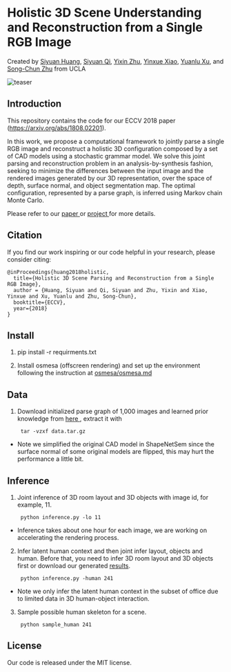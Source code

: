 # Holistic 3D Scene Understanding and Reconstruction from a Single RGB Image

Created by <a href="http://www.siyuanhaung.com" target="_blank">Siyuan Huang</a>,
					<a href="http://web.cs.ucla.edu/~syqi/" target="_blank">Siyuan Qi</a>,
					<a href="http://www.yzhu.io/" target="_blank">Yixin Zhu</a>,
					<a href="http://yolandaxiao.com/" target="_blank">Yinxue Xiao</a>,
					<a href="http://web.cs.ucla.edu/~yuanluxu/" target="blank">Yuanlu Xu</a>, and
					<a href="http://www.stat.ucla.edu/~sczhu/" target="blank">Song-Chun Zhu</a> from UCLA

![teaser](doc/teaser.png)

## Introduction

This repository contains the code for our ECCV 2018 paper (https://arxiv.org/abs/1808.02201). 

In this work, we propose a computational framework to jointly parse a single RGB image and reconstruct a holistic 3D configuration composed by a set of CAD models using 
a stochastic grammar model. We solve this joint parsing and reconstruction problem in an analysis-by-synthesis fashion, 
seeking to minimize the differences between the input image and the rendered images generated by our 3D representation, over the space of depth, surface normal, 
and object segmentation map. The optimal configuration, represented by a parse graph, is inferred using Markov chain Monte Carlo.

Please refer to our <a href="https://arxiv.org/abs/1808.02201"> paper </a> or <a href="http://siyuanhuang.com/holistic_parsing/main.html">project </a> for more details.

## Citation

If you find our work inspiring or our code helpful in your research, please consider citing:

    @inProceedings{huang2018holistic, 
      title={Holistic 3D Scene Parsing and Reconstruction from a Single RGB Image},
      author = {Huang, Siyuan and Qi, Siyuan and Zhu, Yixin and Xiao, Yinxue and Xu, Yuanlu and Zhu, Song-Chun},
      booktitle={ECCV},
      year={2018}
    }

## Install 
1.   pip install -r requirments.txt

2.   Install osmesa (offscreen rendering) and set up the environment following the instruction at <a href="https://github.com/thusiyuan/holistic_scene_parsing/blob/master/osmesa/osmesa.md">osmesa/osmesa.md</a>


## Data
1. Download initialized parse graph of 1,000 images and learned prior knowledge from <a href="https://drive.google.com/file/d/12GQXopA4IC8VCkbAz24ZpHv0Pbhu5EMs/view?usp=sharing"> here </a>, extract it with

        tar -vzxf data.tar.gz       

* Note we simplified the original CAD model in ShapeNetSem since the surface normal of some original models are flipped, this may hurt the performance a little bit.

## Inference

1. Joint inference of 3D room layout and 3D objects with image id, for example, 11. 
    
        python inference.py -lo 11
        
* Inference takes about one hour for each image, we are working on accelerating the rendering process.
        
2. Infer latent human context and then joint infer layout, objects and human. Before that, you need to infer 3D room layout and 3D objects first or download our generated <a href="https://drive.google.com/file/d/13o3HSkmW_rOl1Mo3w6XIlbzQI1Aj6LQi/view?usp=sharing">results</a>.

        python inference.py -human 241
        
* Note we only infer the latent human context in the subset of office due to limited data in 3D human-object interaction. 

3. Sample possible human skeleton for a scene.

        python sample_human 241
## License

Our code is released under the MIT license.












